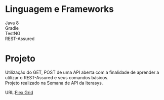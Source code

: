 # Linguagem e Frameworks

Java 8 <br /> 
Gradle <br />
TestNG <br />
REST-Assured

# Projeto
Utilização do GET, POST de uma API aberta com a finalidade de aprender a utilizar o REST-Assured e seus comandos básicos. <br />
Projeto realizado na Semana de API da Iterasys.

URL:[Flex Grid](petstore.swagger.io/v2)


